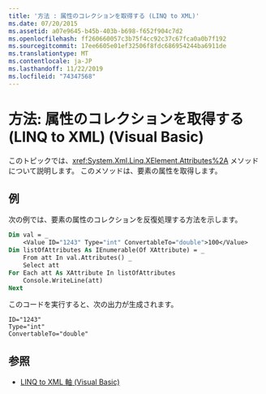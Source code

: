 ```yaml
---
title: '方法 : 属性のコレクションを取得する (LINQ to XML)'
ms.date: 07/20/2015
ms.assetid: a07e9645-b45b-403b-b698-f652f904c7d2
ms.openlocfilehash: ff260660057c3b75f4cc92c37c67fca0a0b7f192
ms.sourcegitcommit: 17ee6605e01ef32506f8fdc686954244ba6911de
ms.translationtype: MT
ms.contentlocale: ja-JP
ms.lasthandoff: 11/22/2019
ms.locfileid: "74347568"
---
```

# <a name="how-to-retrieve-a-collection-of-attributes-linq-to-xml-visual-basic"></a>方法: 属性のコレクションを取得する (LINQ to XML) (Visual Basic)
このトピックでは、<xref:System.Xml.Linq.XElement.Attributes%2A> メソッドについて説明します。 このメソッドは、要素の属性を取得します。  
  
## <a name="example"></a>例  
 次の例では、要素の属性のコレクションを反復処理する方法を示します。  
  
```vb  
Dim val = _  
    <Value ID="1243" Type="int" ConvertableTo="double">100</Value>  
Dim listOfAttributes As IEnumerable(Of XAttribute) = _  
    From att In val.Attributes() _  
    Select att  
For Each att As XAttribute In listOfAttributes  
    Console.WriteLine(att)  
Next  
```  
  
 このコードを実行すると、次の出力が生成されます。  
  
```console  
ID="1243"  
Type="int"  
ConvertableTo="double"  
```  
  
## <a name="see-also"></a>参照

- [LINQ to XML 軸 (Visual Basic)](../../../../visual-basic/programming-guide/concepts/linq/linq-to-xml-axes.md)
